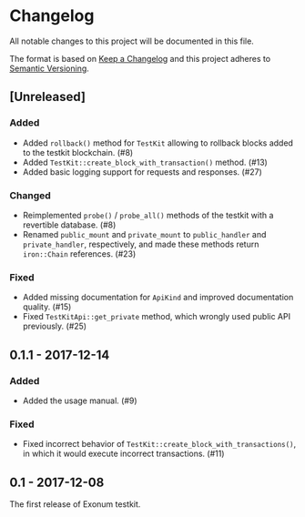 # Changelog

All notable changes to this project will be documented in this file.

The format is based on [Keep a Changelog](http://keepachangelog.com/en/1.0.0/)
and this project adheres to [Semantic Versioning](http://semver.org/spec/v2.0.0.html).

## [Unreleased]

### Added
- Added `rollback()` method for `TestKit` allowing to rollback blocks added to
  the testkit blockchain. (#8)
- Added `TestKit::create_block_with_transaction()` method. (#13)
- Added basic logging support for requests and responses. (#27)

### Changed

- Reimplemented `probe()` / `probe_all()` methods of the testkit with
  a revertible database. (#8)
- Renamed `public_mount` and `private_mount` to `public_handler` and `private_handler`,
  respectively, and made these methods return `iron::Chain` references. (#23)

### Fixed

- Added missing documentation for `ApiKind` and improved documentation quality. (#15)
- Fixed `TestKitApi::get_private` method, which wrongly used public API previously. (#25)

## 0.1.1 - 2017-12-14

### Added

- Added the usage manual. (#9)

### Fixed

- Fixed incorrect behavior of `TestKit::create_block_with_transactions()`,
  in which it would execute incorrect transactions. (#11)

## 0.1 - 2017-12-08

The first release of Exonum testkit.
